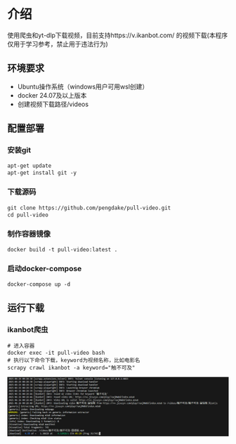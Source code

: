 # 介绍
使用爬虫和yt-dlp下载视频，目前支持https://v.ikanbot.com/ 的视频下载(本程序仅用于学习参考，禁止用于违法行为)
## 环境要求
* Ubuntu操作系统（windows用户可用wsl创建）
* docker 24.07及以上版本
* 创建视频下载路径/videos
## 配置部署
### 安装git
```
apt-get update
apt-get install git -y
```
### 下载源码
```
git clone https://github.com/pengdake/pull-video.git
cd pull-video
```
### 制作容器镜像
```
docker build -t pull-video:latest .
```
### 启动docker-compose
```
docker-compose up -d
```

## 运行下载
### ikanbot爬虫
```
# 进入容器
docker exec -it pull-video bash
# 执行以下命令下载，keyword为视频名称，比如电影名
scrapy crawl ikanbot -a keyword="触不可及"
```
![下载示例](img/屏幕截图%202025-06-26%20082920.png)
